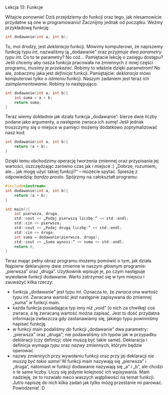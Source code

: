 Lekcja 13: Funkcje

Witajcie ponownie! Dziś przejdziemy do funkcji oraz tego, jak niesamowicie przydatne są one w programowaniu!
Zacznijmy jednak od początku. Weźmy przykładową funkcję:

```c
int dodawanie(int a, int b);
```

To, moi drodzy, jest *deklaracja* funkcji. Mówimy komputerowi, że napiszemy funkcję typu *int*, nazwaliśmy ją „dodawanie” oraz *przyjmuje dwa parametry typu int.* Co to te parametry? No cóż… Pamiętacie lekcję o zasięgu dostępu?
Jeśli chcemy aby nasza funkcja pracowała na zmiennych z innej części programu, musimy je *przekazać.* Robimy to właśnie dzięki parametrom!
No ale, zobaczmy jaka jest *definicja* funkcji.
Pamiętajcie: *deklaracja* mówi komputerowi tylko o *istnieniu* funkcji. Naszym zadaniem jest teraz ich *zaimplementowanie.* Robimy to następująco:

```c
int dodawanie(int a, int b){
	int suma = a + b;
	return suma;
}
```

Teraz wiemy dokładnie jak działa funkcja „dodawanie”: bierze dwie liczby podane jako argumenty, a następnie zwraca ich sumę!
Jeśli jednak troszczymy się o miejsce w pamięci możemy dodatkowo zoptymalizować nasz kod:

```c
int dodawanie(int a, int b){
	return (a + b);
}
```
Dzięki temu obchodzimy operację tworzenia zmiennej oraz przypisania jej wartości, oszczędzając zarówno czas jak i miejsce :)
„Dobrze, rozumiem, ale… jak mogę użyć takiej funkcji?” – możecie spytać. Spieszę z odpowiedzią: *bardzo prosto.*
Spójrzmy na całokształt programu:

```c
#include<iostream>
int dodawanie(int a, int b){
	return (a + b);
}

int main(){
	int pierwsza, druga;
	std::cout << „Podaj pierwszą liczbę:” << std::endl;
	std::cin >> pierwsza;
	std::cout << „Podaj drugą liczbę:” << std::endl;
	std::cin >> druga;
	int suma = dodawanie(pierwsza, druga);
	std::cout << „Suma wynosi:” << suma << std::endl;
	return 0;
}
```

Teraz mając pełny obraz programu możemy pomówić o tym, jak działa.
Najpierw deklarujemy dwie zmienne w naszym *głównym* programie: „pierwsza” oraz „druga”. Użytkownik wpisuje je, po czym następuje wywołanie funkcji dodawanie. Warto zatrzymać się w tym miejscu i zauważyć kilka rzeczy:
- funkcja „dodawanie” jest typu *int*. Oznacza to, że *zwraca* ona wartość typu int. Zwracana wartość jest następnie zapisywana do zmiennej „suma” w funkcji main.
- każda funkcja posiadająca typ inny niż „void” (o nich za chwilkę) coś zwraca, a tę zwracaną wartość można zapisać. Jest to dość przydatna informacja zwłaszcza gdy zastanawiamy się, jakiego typu powinniśmy napisać funkcję.
- w funkcji main podaliśmy do funkcji „dodawanie” dwa parametry: „pierwsza” oraz „druga”; nie podawaliśmy ich typów jak w przypadku deklaracji (czy definicji; obie muszą być takie same). Deklaracja i definicja wymaga *typu* oraz *nazwy* zmiennych, którymi będzie operować
- nazwy zmiennych przy wywołaniu funkcji oraz przy jej deklaracji *nie muszą być takie same!* W funkcji main nazywają się „pierwsza” i „druga”, natomiast w funkcji dodawanie nazywają się „a” i „b”, ale chodzi o te same liczby. Liczy się jedynie kolejność ich wpisywania.
Mam nadzieję, że to rozwiało nieco waszych wątpliwości na temat funkcji. Jutro napiszę do nich kilka zadań jak tylko mózg przestanie mi parować. Powodzenia! :D
